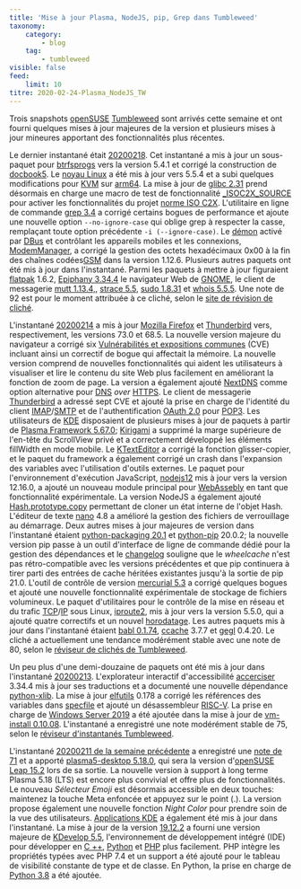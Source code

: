 ```yaml
---
title: 'Mise à jour Plasma, NodeJS, pip, Grep dans Tumbleweed'
taxonomy:
    category:
        - blog
    tag:
        - tumbleweed
visible: false
feed:
    limit: 10
titre: 2020-02-24-Plasma_NodeJS_TW
---
```


Trois snapshots [openSUSE](https://www.opensuse.org/) [Tumbleweed](https://en.opensuse.org/Portal:Tumbleweed) sont arrivés cette semaine et ont fourni quelques mises à jour majeures de la version et plusieurs mises à jour mineures apportant des fonctionnalités plus récentes.

Le dernier instantané était [20200218](https://lists.opensuse.org/opensuse-factory/2020-02/msg00400.html). Cet instantané a mis à jour un sous-paquet pour [btrfsprogs](https://btrfs.wiki.kernel.org/index.php/Changelog) vers la version 5.4.1 et corrigé la construction de [docbook5](https://docbook.org/). Le [noyau Linux](https://www.kernel.org/) a été mis à jour vers 5.5.4 et a subi quelques modifications pour [KVM](https://en.wikipedia.org/wiki/Kernel-based_Virtual_Machine) sur [arm64](https://en.wikipedia.org/wiki/ARM_architecture). La mise à jour de [glibc 2.31](https://www.gnu.org/software/libc/) prend désormais en charge une macro de test de fonctionnalité [\_ISOC2X\_SOURCE](https://gitlab.com/freedesktop-sdk/mirrors/sourceware/glibc/-/commit/777d75fbc07b98115f4868c3290eb8a5d1f3a5b2) pour activer les fonctionnalités du projet [norme ISO C2X](https://en.wikipedia.org/wiki/C2x). L'utilitaire en ligne de commande [grep 3.4](https://www.gnu.org/s/grep/manual/grep.html) a corrigé certains bogues de performance et ajoute une nouvelle option `--no-ignore-case` qui oblige grep à respecter la casse, remplaçant toute option précédente `-i (--ignore-case)`. Le [démon](https://en.wikipedia.org/wiki/Daemon_(informatique)) activé par [DBus](https://en.wikipedia.org/wiki/D-Bus) et contrôlant les appareils mobiles et les connexions, [ModemManager](https://www.freedesktop.org/wiki/Software/ModemManager/), a corrigé la gestion des octets hexadécimaux 0x00 à la fin des chaînes codées[GSM](https://en.wikipedia.org/wiki/GSM) dans la version 1.12.6. Plusieurs autres paquets ont été mis à jour dans l'instantané. Parmi les paquets à mettre à jour figuraient [flatpak](https://flatpak.org/) 1.6.2, [Epiphany 3.34.4](https://www.phoronix.com/scan.php?page=news_item&px=GNOME-3.34.3-Released) le navigateur Web de [GNOME](https://www.gnome.org/), le client de messagerie [mutt 1.13.4,](http://www.mutt.org/), [strace 5.5](https://strace.io/), [sudo 1.8.31](https://www.sudo.ws/man/1.8.31/sudo.man.html) et [whois 5.5.5](https://en.wikipedia.org/wiki/WHOIS).
Une note de 92 est pour le moment attribuée à ce cliché, selon le [site de révision de cliché](http://review.tumbleweed.boombatower.com/).

L'instantané [20200214](https://lists.opensuse.org/opensuse-factory/2020-02/msg00366.html) a mis à jour [Mozilla Firefox](https://www.mozilla.org/en-US/firefox/new/) et [Thunderbird](https://www.thunderbird.net/) vers, respectivement, les versions 73.0 et 68.5. La nouvelle version majeure du navigateur a corrigé six [Vulnérabilités et expositions communes](https://en.wikipedia.org/wiki/Common_Vulnerabilities_and_Exposures) (CVE) incluant ainsi un correctif de bogue qui affectait la mémoire. La nouvelle version comprend de nouvelles fonctionnalités qui aident les utilisateurs à visualiser et lire le contenu du site Web plus facilement en améliorant la fonction de zoom de page. La version a également ajouté [NextDNS](https://nextdns.io/) comme option alternative pour [DNS](https://en.wikipedia.org/wiki/Domain_Name_System) *over* [HTTPS](https://en.wikipedia.org/wiki/HTTPS). Le client de messagerie [Thunderbird](https://www.thunderbird.net/) a adressé sept CVE et ajouté la prise en charge de l'identité du client [IMAP](https://en.wikipedia.org/wiki/Internet_Message_Access_Protocol)/[SMTP](https://en.wikipedia.org/wiki/Simple_Mail_Transfer_Protocol) et de l'authentification [OAuth 2.0](https://oauth.net/2/) pour [POP3](https://en.wikipedia.org/wiki/Post_Office_Protocol).
Les utilisateurs de [KDE](https://kde.org/) disposaient de plusieurs mises à jour de paquets à partir de [Plasma Framework 5.67.0](https://kde.org/announcements/kde-frameworks-5.67.0.php); [Kirigami](https://kde.org/products/kirigami/) a supprimé la marge supérieure de l'en-tête du ScrollView privé et a correctement développé les éléments fillWidth en mode mobile. Le [KTextEditor](https://api.kde.org/frameworks/ktexteditor/html/) a corrigé la fonction glisser-copier, et le paquet du framework a également corrigé un crash dans l'expansion des variables avec l'utilisation d'outils externes. Le paquet pour l'environnement d'exécution JavaScript, [nodejs12](https://nodejs.org/en/about/releases/) mis à jour vers la version 12.16.0, a ajouté un nouveau module principal pour [WebAssebly](https://webassembly.org/) en tant que fonctionnalité expérimentale. La version NodeJS a également ajouté [Hash.prototype.copy](https://nodejs.org/en/blog/release/v12.16.0/) permettant de cloner un état interne de l'objet Hash.
L'éditeur de texte [nano](https://www.nano-editor.org/) 4.8 a amélioré la gestion des fichiers de verrouillage au démarrage.
Deux autres mises à jour majeures de version dans l'instantané étaient [python-packaging 20.1](https://pypi.org/project/packaging/) et [python-pip](https://pypi.org/project/pip/) 20.0.2; la nouvelle version pip passe à un outil d'interface de ligne de commande dédié pour la gestion des dépendances et le [changelog](https://pip.pypa.io/en/stable/news/) souligne que le *wheelcache* n'est pas rétro-compatible avec les versions précédentes et que pip continuera à tirer parti des entrées de cache héritées existantes jusqu'à la sortie de pip 21.0.
L'outil de contrôle de version [mercurial 5.3](https://www.mercurial-scm.org/wiki/Release5.3) a corrigé quelques bogues et ajouté une nouvelle fonctionnalité expérimentale de stockage de fichiers volumineux.
Le paquet d'utilitaires pour le contrôle de la mise en réseau et du trafic [TCP](https://en.wikipedia.org/wiki/Transmission%20Control%20Protocol)/[IP](https://en.wikipedia.org/wiki/Internet%20Protocol) sous Linux, [iproute2](https://wiki.linuxfoundation.org/networking/iproute2), mis à jour vers la version 5.5.0, qui a ajouté quatre correctifs et un nouvel [horodatage](https://en.wikipedia.org/wiki/Timestamp). Les autres paquets mis à jour dans l'instantané étaient [babl 0.1.74](http://gegl.org/babl/), [ccache](https://ccache.dev/) 3.7.7 et [gegl](http://gegl.org/) 0.4.20.
Le cliché a actuellement une tendance modérément stable avec une note de 80, selon le [réviseur de clichés de Tumbleweed](http://review.tumbleweed.boombatower.com/).

Un peu plus d'une demi-douzaine de paquets ont été mis à jour dans l'instantané [20200213](https://lists.opensuse.org/opensuse-factory/2020-02/msg00341.html). L'explorateur interactif d'accessibilité [accerciser](https://help.gnome.org/users/accerciser/stable/introduction.html.en) 3.34.4 mis à jour ses traductions et a documenté une nouvelle dépendance [python-xlib](https://github.com/python-xlib/python-xlib).
La mise à jour [elfutils](https://sourceware.org/elfutils/) 0.178 a corrigé les références des variables dans [specfile](https://rpm-packaging-guide.github.io/) et ajouté un désassembleur [RISC-V](https://riscv.org/).
La prise en charge de [Windows Server 2019](https://www.microsoft.com/en-us/cloud-platform/windows-server) a été ajoutée dans la mise à jour de [vm-install 0.10.08](https://software.opensuse.org/paquet/vm-install).
L'instantané a enregistré une note modérément stable de 75, selon le [réviseur d'instantanés Tumbleweed](http://review.tumbleweed.boombatower.com/).

L'instantané [20200211 de la semaine précédente](https://lists.opensuse.org/opensuse-factory/2020-02/msg00301.html) a enregistré une [note de 71](https://review.tumbleweed.boombatower.com/ ) et a apporté [plasma5-desktop 5.18.0](https://kde.org/announcements/plasma-5.18.0), qui sera la version d'[openSUSE Leap 15.2](https://en.opensuse.org/openSUSE:Roadmap) lors de sa sortie. La nouvelle version à support à long terme Plasma 5.18 (LTS) est encore plus convivial et offre plus de fonctionnalités. Le nouveau *Sélecteur Emoji* est désormais accessible en deux touches: maintenez la touche Meta enfoncée et appuyez sur le point (.). La version propose également une nouvelle fonction *Night Color* pour prendre soin de la vue des utilisateurs. [Applications KDE](https://kde.org/announcements/releases/2020-02-apps-update/) a également été mis à jour dans l'instantané. La mise à jour de la version [19.12.2](https://kde.org/announcements/releases/2020-02-apps-update/) a fourni une  version majeure de [KDevelop 5.5](https://www.kdevelop.org/news/kdevelop-550), l'environnement de développement intégré (IDE) pour développer en [C ++](https://en.wikipedia.org/wiki/C%2B%2B), [Python](https://www.python.org/) et [PHP](https://www.php.net/) plus facilement.
PHP intègre les propriétés typées avec PHP 7.4 et un support a été ajouté pour le tableau de visibilité constante de type et de classe. En Python, la prise en charge de [Python 3.8](https://www.python.org/downloads/) a été ajoutée.

